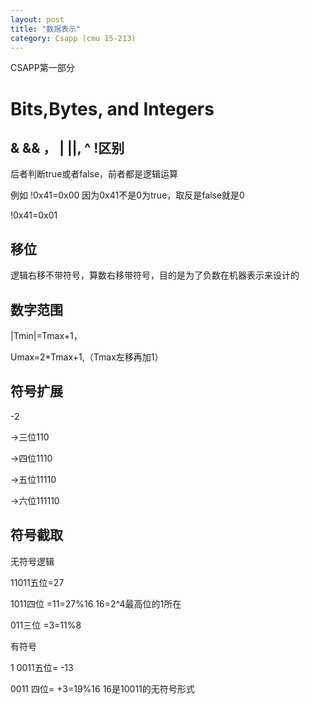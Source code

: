 ```yaml
---
layout: post
title: "数据表示"
category: Csapp (cmu 15-213)
---
```


CSAPP第一部分

# Bits,Bytes, and Integers

## & && ， | ||, ^ !区别

后者判断true或者false，前者都是逻辑运算

例如 !0x41=0x00  因为0x41不是0为true，取反是false就是0

!0x41=0x01

## 移位

逻辑右移不带符号，算数右移带符号，目的是为了负数在机器表示来设计的

## 数字范围

|Tmin|=Tmax+1，

Umax=2*Tmax+1,（Tmax左移再加1）

## 符号扩展

-2  

->三位110

->四位1110

->五位11110

->六位111110

## 符号截取

无符号逻辑

11011五位=27

1011四位  =11=27%16     16=2^4最高位的1所在

011三位 =3=11%8

有符号

1 0011五位= -13

   0011 四位= +3=19%16  16是10011的无符号形式